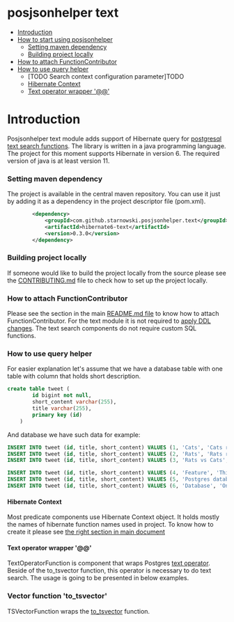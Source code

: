 # posjsonhelper text

* [Introduction](#introduction)
* [How to start using posjsonhelper](#how-to-start-using-posjsonhelper)
    * [Setting maven dependency](#setting-maven-dependency)
    * [Building project locally](#building-project-locally)
* [How to attach FunctionContributor](#how-to-attach-functioncontributor)
* [How to use query helper](#how-to-use-query-helper)
  * [TODO Search context configuration parameter]TODO
  * [Hibernate Context](#hibernate-context)
  * [Text operator wrapper '@@'](#text-operator-wrapper--)

# Introduction
Posjsonhelper text module adds support of Hibernate query for [postgresql text search functions](https://www.postgresql.org/docs/current/textsearch-intro.html).
The library is written in a java programming language.
The project for this moment supports Hibernate in version 6.
The required version of java is at least version 11.

### Setting maven dependency
The project is available in the central maven repository.
You can use it just by adding it as a dependency in the project descriptor file (pom.xml).

```xml
        <dependency>
            <groupId>com.github.starnowski.posjsonhelper.text</groupId>
            <artifactId>hibernate6-text</artifactId>
            <version>0.3.0</version>
        </dependency>
```

### Building project locally
If someone would like to build the project locally from the source please see the [CONTRIBUTING.md](../CONTRIBUTING.md) file to check how to set up the project locally.

### How to attach FunctionContributor
Please see the section in the main [README.md file](../README.md#how-to-attach-functioncontributor) to know how to attach FunctionContributor.
For the text module it is not required to [apply DDL changes](../README.md#apply-ddl-changes).
The text search components do not require custom SQL functions.

### How to use query helper

For easier explanation let's assume that we have a database table with one table with column that holds short description.

```sql
create table tweet (
        id bigint not null,
        short_content varchar(255),
        title varchar(255),
        primary key (id)
    )
```

And database we have such data for example:

```sql
INSERT INTO tweet (id, title, short_content) VALUES (1, 'Cats', 'Cats rules the world');
INSERT INTO tweet (id, title, short_content) VALUES (2, 'Rats', 'Rats rules in the sewers');
INSERT INTO tweet (id, title, short_content) VALUES (3, 'Rats vs Cats', 'Rats and Cats hates each other');

INSERT INTO tweet (id, title, short_content) VALUES (4, 'Feature', 'This project is design to wrap already existed functions of Postgres');
INSERT INTO tweet (id, title, short_content) VALUES (5, 'Postgres database', 'Postgres is one of the widly used database on the market');
INSERT INTO tweet (id, title, short_content) VALUES (6, 'Database', 'On the market there is a lot of database that have similar features like Oracle');
```

#### Hibernate Context

Most predicate components use Hibernate Context object.
It holds mostly the names of hibernate function names used in project.
To know how to create it please see [the right section in main document](../README.md#hibernate-context)

#### Text operator wrapper  '@@'

TextOperatorFunction is component that wraps Postgres [text operator](https://www.postgresql.org/docs/9.4/textsearch-intro.html).
Beside of the to_tsvector function, this operator is necessary to do text search.
The usage is going to be presented in below examples.

### Vector function 'to_tsvector'

TSVectorFunction wraps the [to_tsvector](https://www.postgresql.org/docs/9.4/textsearch-intro.html) function.

